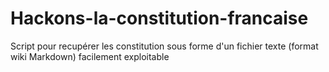 Hackons-la-constitution-francaise
=================================

Script pour recupérer les constitution sous forme d'un fichier texte (format wiki Markdown) facilement exploitable 
